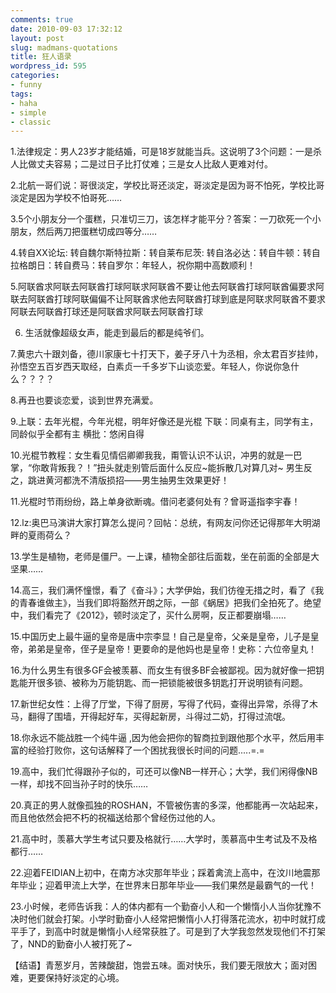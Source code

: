 ```yaml
---
comments: true
date: 2010-09-03 17:32:12
layout: post
slug: madmans-quotations
title: 狂人语录
wordpress_id: 595
categories:
- funny
tags:
- haha
- simple
- classic
---
```


1.法律规定：男人23岁才能结婚，可是18岁就能当兵。这说明了3个问题：一是杀人比做丈夫容易；二是过日子比打仗难；三是女人比敌人更难对付。

2.北航一哥们说：哥很淡定，学校比哥还淡定，哥淡定是因为哥不怕死，学校比哥淡定是因为学校不怕哥死……

3.5个小朋友分一个蛋糕，只准切三刀，该怎样才能平分？答案：一刀砍死一个小朋友，然后两刀把蛋糕切成四等分……

4.转自XX论坛: 转自魏尔斯特拉斯：转自莱布尼茨: 转自洛必达：转自牛顿：转自拉格朗日：转自费马：转自罗尔：年轻人，祝你期中高数顺利！



5.阿联酋求阿联去阿联酋打球阿联求阿联酋不要让他去阿联酋打球阿联酋偏要求阿联去阿联酋打球阿联偏偏不让阿联酋求他去阿联酋打球到底是阿联求阿联酋不要求阿联去阿联酋打球还是阿联酋求阿联去阿联酋打球

6. 生活就像超级女声，能走到最后的都是纯爷们。

7.黄忠六十跟刘备，德川家康七十打天下，姜子牙八十为丞相，佘太君百岁挂帅，孙悟空五百岁西天取经，白素贞一千多岁下山谈恋爱。年轻人，你说你急什么？？？？

8.再丑也要谈恋爱，谈到世界充满爱。

9.上联：去年光棍，今年光棍，明年好像还是光棍 下联：同桌有主，同学有主，同龄似乎全都有主 横批：悠闲自得

10.光棍节教程：女生看见情侣卿卿我我，甭管认识不认识，冲男的就是一巴掌，“你敢背叛我？！”扭头就走别管后面什么反应~能拆散几对算几对~ 男生反之，跳进黄河都洗不清版损招——男生抽男生效果更好！

11.光棍时节雨纷纷，路上单身欲断魂。借问老婆何处有？曾哥遥指李宇春！

12.lz:奥巴马演讲大家打算怎么提问？回帖：总统，有网友问你还记得那年大明湖畔的夏雨荷么？

13.学生是植物，老师是僵尸。一上课，植物全部往后面栽，坐在前面的全部是大坚果……

14.高三，我们满怀憧憬，看了《奋斗》；大学伊始，我们彷徨无措之时，看了《我的青春谁做主》，当我们即将豁然开朗之际，一部《蜗居》把我们全拍死了。绝望中，我们看完了《2012》，顿时淡定了，买什么房啊，反正都要崩塌……

15.中国历史上最牛逼的皇帝是唐中宗李显！自己是皇帝，父亲是皇帝，儿子是皇帝，弟弟是皇帝，侄子是皇帝！更要命的是他妈也是皇帝！史称：六位帝皇丸！

16.为什么男生有很多GF会被羡慕、而女生有很多BF会被鄙视。因为就好像一把钥匙能开很多锁、被称为万能钥匙、而一把锁能被很多钥匙打开说明锁有问题。

17.新世纪女性：上得了厅堂，下得了厨房，写得了代码，查得出异常，杀得了木马，翻得了围墙，开得起好车，买得起新房，斗得过二奶，打得过流氓。

18.你永远不能战胜一个纯牛逼 ,因为他会把你的智商拉到跟他那个水平，然后用丰富的经验打败你，这句话解释了一个困扰我很长时间的问题.....=.=

19.高中，我们忙得跟孙子似的，可还可以像NB一样开心；大学，我们闲得像NB一样，却找不回当孙子时的快乐……

20.真正的男人就像孤独的ROSHAN，不管被伤害的多深，他都能再一次站起来，而且他依然会把不朽的祝福送给那个曾经伤过他的人。

21.高中时，羡慕大学生考试只要及格就行……大学时，羡慕高中生考试及不及格都行……

22.迎着FEIDIAN上初中，在南方冰灾那年毕业；踩着禽流上高中，在汶川地震那年毕业；迎着甲流上大学，在世界末日那年毕业——我们果然是最霸气的一代！

23.小时候，老师告诉我：人的体内都有一个勤奋小人和一个懒惰小人当你犹豫不决时他们就会打架。小学时勤奋小人经常把懒惰小人打得落花流水，初中时就打成平手了，到高中时就是懒惰小人经常获胜了。可是到了大学我忽然发现他们不打架了，NND的勤奋小人被打死了~

【结语】青葱岁月，苦辣酸甜，饱尝五味。面对快乐，我们要无限放大；面对困难，更要保持好淡定的心境。
